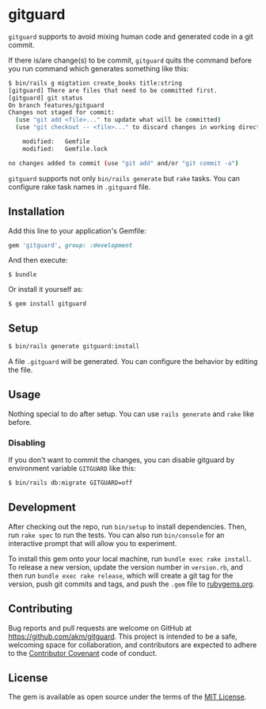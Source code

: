 # gitguard

`gitguard` supports to avoid mixing human code and generated code in a git commit.

If there is/are change(s) to be commit, `gitguard` quits the command
before you run command which generates something like this:

```bash
$ bin/rails g migtation create_books title:string
[gitguard] There are files that need to be committed first.
[gitguard] git status
On branch features/gitguard
Changes not staged for commit:
  (use "git add <file>..." to update what will be committed)
  (use "git checkout -- <file>..." to discard changes in working directory)

	modified:   Gemfile
	modified:   Gemfile.lock

no changes added to commit (use "git add" and/or "git commit -a")
```

`gitguard` supports not only `bin/rails generate` but `rake` tasks.
You can configure rake task names in `.gitguard` file.


## Installation

Add this line to your application's Gemfile:

```ruby
gem 'gitguard', group: :development
```

And then execute:

    $ bundle

Or install it yourself as:

    $ gem install gitguard

## Setup

```bash
$ bin/rails generate gitguard:install
```

A file `.gitguard` will be generated. You can configure the behavior by editing the file.

## Usage

Nothing special to do after setup. You can use `rails generate` and `rake` like before.

### Disabling

If you don't want to commit the changes, you can disable gitguard by environment variable `GITGUARD` like this:

```bash
$ bin/rails db:migrate GITGUARD=off
```


## Development

After checking out the repo, run `bin/setup` to install dependencies. Then, run `rake spec` to run the tests. You can also run `bin/console` for an interactive prompt that will allow you to experiment.

To install this gem onto your local machine, run `bundle exec rake install`. To release a new version, update the version number in `version.rb`, and then run `bundle exec rake release`, which will create a git tag for the version, push git commits and tags, and push the `.gem` file to [rubygems.org](https://rubygems.org).

## Contributing

Bug reports and pull requests are welcome on GitHub at https://github.com/akm/gitguard. This project is intended to be a safe, welcoming space for collaboration, and contributors are expected to adhere to the [Contributor Covenant](http://contributor-covenant.org) code of conduct.


## License

The gem is available as open source under the terms of the [MIT License](http://opensource.org/licenses/MIT).

